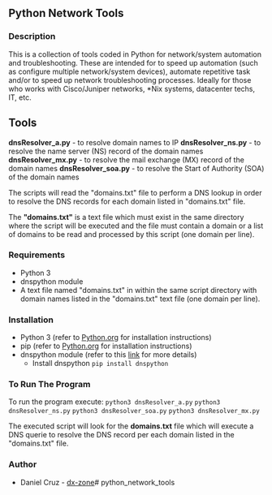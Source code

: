## Python Network Tools

### Description

This is a collection of tools coded in Python for network/system automation and troubleshooting. These are intended for to speed up automation (such as configure multiple network/system devices), automate repetitive task and/or to speed up network troubleshooting processes.  Ideally for those who works with Cisco/Juniper networks, *Nix systems, datacenter techs, IT, etc.

## Tools

**dnsResolver_a.py** - to resolve domain names to IP
**dnsResolver_ns.py** - to resolve the name server (NS) record of the domain names
**dnsResolver_mx.py** - to resolve the mail exchange (MX) record of the domain names
**dnsResolver_soa.py** - to resolve the Start of Authority (SOA) of the domain names

The scripts will read the "domains.txt" file to perform a DNS lookup in order to resolve the DNS records for each domain listed in "domains.txt" file.

The **"domains.txt"** is a text file which must exist in the same directory where the script will be executed and the file must contain a domain or a list of domains to be read and processed by this script (one domain per line).

### Requirements

* Python 3
* dnspython module
* A text file named "domains.txt" in within the same script directory with domain names listed in the "domains.txt" text file (one domain per line).

### Installation

* Python 3 (refer to [Python.org](Python.org) for installation instructions)
* pip (refer to [Python.org](Python.org) for installation instructions)
* dnspython module (refer to this [link](https://pypi.org/project/dnspython/) for more details)
   * Install dnspython
      ```pip install dnspython```

### To Run The Program

To run the program execute:
`python3 dnsResolver_a.py`
`python3 dnsResolver_ns.py`
`python3 dnsResolver_soa.py`
`python3 dnsResolver_mx.py`

The executed script will look for the **domains.txt** file which will execute a DNS querie to resolve the DNS record per each domain listed in the "domains.txt" file.

### Author

* Daniel Cruz - [dx-zone](https://github.com/dx-zone)# python_network_tools